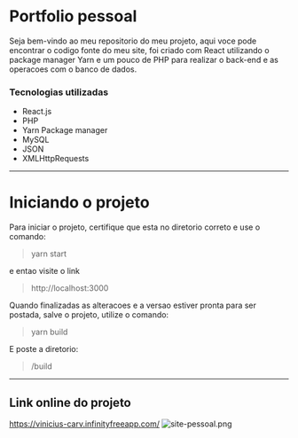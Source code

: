 # Portfolio pessoal
Seja bem-vindo ao meu repositorio do meu projeto, aqui voce pode encontrar o codigo fonte do meu site, foi criado com React utilizando o package manager Yarn e um pouco de PHP para realizar o back-end e as operacoes com o banco de dados.

### Tecnologias utilizadas
- React.js
- PHP
- Yarn Package manager
- MySQL
- JSON
- XMLHttpRequests

  
-------------------
# Iniciando o projeto
Para iniciar o projeto, certifique que esta no diretorio correto e use o comando:
> yarn start

e entao visite o link
> http://localhost:3000

Quando finalizadas as alteracoes e a versao estiver pronta para ser postada, salve o projeto, utilize o comando:
> yarn build

E poste a diretorio:

> /build

------------
## Link online do projeto

https://vinicius-carv.infinityfreeapp.com/
![site-pessoal.png](https://media.licdn.com/dms/image/D4D22AQH68xHQcwjyvQ/feedshare-shrink_800/0/1689695159343?e=1693440000&v=beta&t=e-3j6TLr9VyFQPTzvI_uod77IY-GAhHj7WfctGDuC6o)
